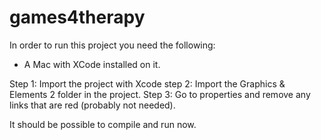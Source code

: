 games4therapy
=============
In order to run this project you need the following:

- A Mac with XCode installed on it.

Step 1: Import the project with Xcode
step 2: Import the Graphics & Elements 2 folder in the project.
Step 3: Go to properties and remove any links that are red (probably not needed).

It should be possible to compile and run now. 
